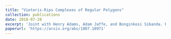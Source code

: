 ```yaml
---
title: "Vietoris-Rips Complexes of Regular Polygons"
collection: publications
date: 2018-07-28
excerpt: 'Joint with Henry Adams, Adam Jaffe, and Bonginkosi Sibanda. Preprint on arXiv.'
paperurl: 'https://arxiv.org/abs/1807.10971'
---
```

<!-- This paper is about the number 3. The number 4 is left for future work.-->
